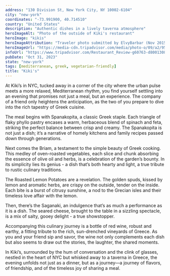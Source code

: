 ```yaml
---
address: "130 Division St, New York City, NY 10002-6104"
city: "new-york"
coordinates: "-73.991900, 40.714510"
country: "United States"
description: "Authentic dishes in a lively taverna atmosphere"
heroImageAlt: "Photo of the outside of Kiki's restaurant"
heroImage: "kikis"
heroImageAttribution: "Traveler photo submitted by ElvyBarbar (Nov 2015)"
heroImageUrl: "https://media-cdn.tripadvisor.com/media/photo-o/09/a2/95/6d/kiki-s.jpg"
infoUrl: "https://www.tripadvisor.com/Restaurant_Review-g60763-d8001308-Reviews-Kiki_s-New_York_City_New_York.html"
pubDate: "Oct 31, 2023"
state: "new-york"
tags: [mediterranean, greek, vegetarian-friendly]
title: "Kiki's"
---
```


At Kiki’s in NYC, tucked away in a corner of the city where the urban pulse meets a more relaxed, Mediterranean rhythm, you find yourself settling into an evening that promises not just a meal, but an experience. The company of a friend only heightens the anticipation, as the two of you prepare to dive into the rich tapestry of Greek cuisine.

The meal begins with Spanakopita, a classic Greek staple. Each triangle of flaky phyllo pastry encases a warm, herbaceous blend of spinach and feta, striking the perfect balance between crisp and creamy. The Spanakopita is not just a dish; it’s a narrative of homely kitchens and family recipes passed down through generations.

Next comes the Briam, a testament to the simple beauty of Greek cooking. This medley of oven-roasted vegetables, each slice and chunk absorbing the essence of olive oil and herbs, is a celebration of the garden’s bounty. In its simplicity lies its genius - a dish that’s both hearty and light, a true tribute to rustic culinary traditions.

The Roasted Lemon Potatoes are a revelation. The golden spuds, kissed by lemon and aromatic herbs, are crispy on the outside, tender on the inside. Each bite is a burst of citrusy sunshine, a nod to the Grecian isles and their timeless love affair with the lemon.

Then, there’s the Saganaki, an indulgence that’s as much a performance as it is a dish. The seared cheese, brought to the table in a sizzling spectacle, is a mix of salty, gooey delight - a true showstopper.

Accompanying this culinary journey is a bottle of red wine, robust and earthy, a fitting tribute to the rich, sun-drenched vineyards of Greece. As you and your friend sip and savor, the wine not only complements each dish but also seems to draw out the stories, the laughter, the shared moments.

In Kiki’s, surrounded by the hum of conversation and the clink of glasses, nestled in the heart of NYC but whisked away to a taverna in Greece, the evening unfolds not just as a dinner, but as a journey—a journey of flavors, of friendship, and of the timeless joy of sharing a meal.
